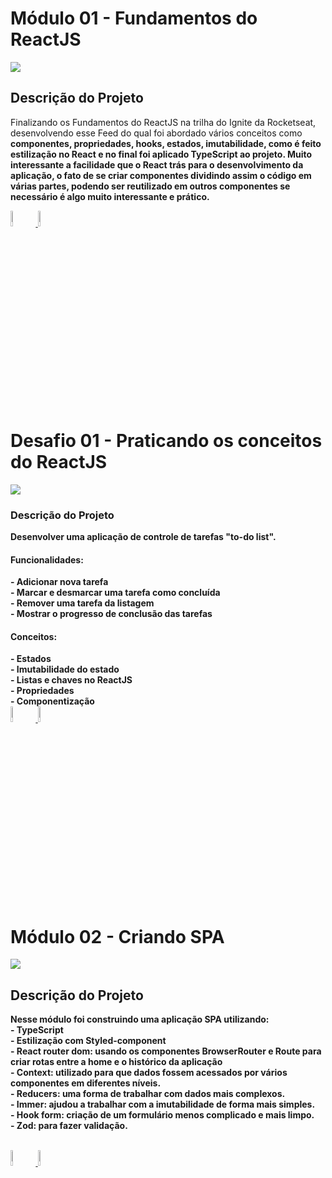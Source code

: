 <div align="left">
<h1>Módulo 01 - Fundamentos do ReactJS</h1>
<p align="left">
<img src="https://user-images.githubusercontent.com/72825535/212352307-e5e30ade-c78a-428b-8326-d4981c9bb655.gif">
</p>


<h2>Descrição do Projeto</h2>
 <p>Finalizando os Fundamentos do ReactJS na trilha do Ignite da Rocketseat, desenvolvendo esse Feed do qual foi abordado vários conceitos como <strong>componentes, propriedades, hooks, estados, imutabilidade, como é feito estilização no React e no final foi aplicado TypeScript ao projeto</string>. Muito interessante a facilidade que o React trás para o desenvolvimento da aplicação, o fato de se criar componentes dividindo assim o código em várias partes, podendo ser reutilizado em outros componentes se necessário é algo muito interessante e prático.</p>

<a href="https://trilha-ignite-fundamentos-reactjs-ts.vercel.app/" target="_blank" rel="nofollow">
 <img src="https://user-images.githubusercontent.com/72825535/218106988-55801e08-7593-4655-b9c9-8c5e26195d17.png" style="width:8%;">
</a>

<a href="https://github.com/mateusrr/igniteReactJS/tree/master/01-fundamentos-reactjs-ts" target="_blank" rel="nofollow">
 <img src="https://user-images.githubusercontent.com/72825535/218106976-1b6a7ac8-c44c-426b-964e-375730b89371.png" style="width:8%;">
</a>

<h1>Desafio 01 - Praticando os conceitos do ReactJS</h1>
<p align="left">
<img src="https://user-images.githubusercontent.com/72825535/211402554-a84c0b1f-fc6f-4ebf-88f3-61d7710f5ce1.gif">
</p>

<h3>Descrição do Projeto</h3>
 <p>Desenvolver uma aplicação de controle de tarefas "to-do list".</p>
 <h4>Funcionalidades:</h4>
    - Adicionar nova tarefa<br>
    - Marcar e desmarcar uma tarefa como concluída<br>
    - Remover uma tarefa da listagem<br>
    - Mostrar o progresso de conclusão das tarefas<br>
 <h4>Conceitos:</h4>
    - Estados<br>
    - Imutabilidade do estado<br>
    - Listas e chaves no ReactJS<br>
    - Propriedades<br>
    - Componentização<br>
 
 <a href="https://trilha-ignite-reactjs-desafio01.vercel.app/" target="_blank" rel="nofollow">
 <img src="https://user-images.githubusercontent.com/72825535/218106988-55801e08-7593-4655-b9c9-8c5e26195d17.png" style="width:8%;">
</a>

<a href="https://github.com/mateusrr/igniteReactJS/tree/master/desafio01" target="_blank" rel="nofollow">
 <img src="https://user-images.githubusercontent.com/72825535/218106976-1b6a7ac8-c44c-426b-964e-375730b89371.png" style="width:8%;">
</a>

<h1>Módulo 02 - Criando SPA</h1>
<p align="left">
<img src="https://user-images.githubusercontent.com/72825535/218113909-03bf873d-c074-4d0e-9db5-66dbb42f7003.gif">
</p>


<h2>Descrição do Projeto</h2>
 <p>Nesse módulo foi construindo uma aplicação SPA utilizando:<br>
- TypeScript<br>
- Estilização com Styled-component<br>
- React router dom: usando os componentes BrowserRouter e Route para criar rotas entre a home e o histórico da aplicação<br>
- Context: utilizado para que dados fossem acessados por vários componentes em diferentes níveis.<br>
- Reducers: uma forma de trabalhar com dados mais complexos.<br>
- Immer: ajudou a trabalhar com a imutabilidade de forma mais simples.<br>
- Hook form: criação de um formulário menos complicado e mais limpo.<br>
- Zod: para fazer validação.</p><br>

<a href="https://ignite-timer-lilac.vercel.app/" target="_blank" rel="nofollow">
 <img src="https://user-images.githubusercontent.com/72825535/218106988-55801e08-7593-4655-b9c9-8c5e26195d17.png" style="width:8%;">
</a>

<a href="https://github.com/mateusrr/igniteReactJS/tree/master/02-ignite-timer" target="_blank" rel="nofollow">
 <img src="https://user-images.githubusercontent.com/72825535/218106976-1b6a7ac8-c44c-426b-964e-375730b89371.png" style="width:8%;">
</a>
